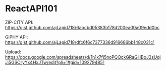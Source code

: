 # ReactAPI101

ZIP-CITY API: https://gist.github.com/ajLapid718/6abcbd05383b178d200ea00a09edd0bc

GIPHY API: https://gist.github.com/ajLapid718/dfc6f6c7377336d916686bb148c031c1

Upload: https://docs.google.com/spreadsheets/d/1h1x7fj5noPQQckGRaGHBoJ3sUqiJi5GSOryYx4HxJTw/edit?pli=1#gid=1092794851

